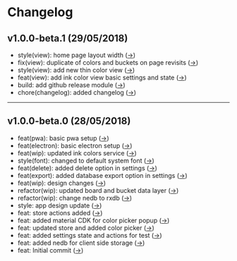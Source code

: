 # Changelog

## v1.0.0-beta.1 (29/05/2018)
- style(view): home page layout width ([→](https://api.github.com/repos/lokesh-coder/ink-bucket/git/commits/cae9800855d7f566154c0502a10e224a0c698a38))
- fix(view): duplicate of colors and buckets on page revisits ([→](https://api.github.com/repos/lokesh-coder/ink-bucket/git/commits/2fe92cad531f638f730bae0c359dc12362be0c48))
- style(view): add new thin color view ([→](https://api.github.com/repos/lokesh-coder/ink-bucket/git/commits/d90ca9f96c5e587d9dfc3b81f513fb03573da93d))
- feat(view): add ink color view basic settings and state ([→](https://api.github.com/repos/lokesh-coder/ink-bucket/git/commits/ab39f30b2155b3075253a7122de616c4e57c9e0b))
- build: add github release module ([→](https://api.github.com/repos/lokesh-coder/ink-bucket/git/commits/50093fc82316735fa0bbceaf0d3f09852994b2e7))
- chore(changelog): added changelog ([→](https://api.github.com/repos/lokesh-coder/ink-bucket/git/commits/c6eeb8a6e24bd80e77911804fb1c23873ddf0da9))

---

## v1.0.0-beta.0 (28/05/2018)
- feat(pwa): basic pwa setup ([→](https://api.github.com/repos/lokesh-coder/ink-bucket/git/commits/32379e79b8f497ee81e6430c20960f17c64e9e8b))
- feat(electron): basic electron setup ([→](https://api.github.com/repos/lokesh-coder/ink-bucket/git/commits/c4e566eba0ff3c0346ca5d8a4bcb100ce2711508))
- feat(wip): updated ink colors service ([→](https://api.github.com/repos/lokesh-coder/ink-bucket/git/commits/41936ac9d0bcd1b0b2a452936c23d036fa680b7b))
- style(font): changed to default system font ([→](https://api.github.com/repos/lokesh-coder/ink-bucket/git/commits/d5b6d28f719bc5dae05a7a40f90f2d6de5e4f9b4))
- feat(delete): added delete option in settings ([→](https://api.github.com/repos/lokesh-coder/ink-bucket/git/commits/26fccd794fd05d6a2f1e4131a8bc242d5b18d759))
- feat(export): added database export option in settings ([→](https://api.github.com/repos/lokesh-coder/ink-bucket/git/commits/78a27c03763852f99aa023eb92c387b87c77b53f))
- feat(wip): design changes ([→](https://api.github.com/repos/lokesh-coder/ink-bucket/git/commits/6fd994c74e5d868b5be0632164a095d38923bb3b))
- refactor(wip): updated board and bucket data layer ([→](https://api.github.com/repos/lokesh-coder/ink-bucket/git/commits/339ba42e6e2f3e430a999711f6edd28539eb2540))
- refactor(wip): change nedb to rxdb ([→](https://api.github.com/repos/lokesh-coder/ink-bucket/git/commits/dbbc7f7e921ba48e0c121a6f217e69d57b523df0))
- style: app design update ([→](https://api.github.com/repos/lokesh-coder/ink-bucket/git/commits/56ac2b3c126d71b9a91954d070b40ad7bd5c0875))
- feat: store actions added ([→](https://api.github.com/repos/lokesh-coder/ink-bucket/git/commits/8e5080513e1e178320c1396f052a45d6e5a8272f))
- feat: added material CDK for color picker popup ([→](https://api.github.com/repos/lokesh-coder/ink-bucket/git/commits/d02fd13659b024b277b8e7b21a0a83373833f1c1))
- feat: updated store and added color picker ([→](https://api.github.com/repos/lokesh-coder/ink-bucket/git/commits/df3ae6b7923b7dfd052dcdf7cf480fbc47c7b367))
- feat: added settings state and actions for test ([→](https://api.github.com/repos/lokesh-coder/ink-bucket/git/commits/8152f65ecb15f2d79c2958e7b8e437bce8d5fae7))
- feat: added nedb for client side storage ([→](https://api.github.com/repos/lokesh-coder/ink-bucket/git/commits/7929f750481be69664400175ccbb219d2b676b13))
- feat: Initial commit ([→](https://api.github.com/repos/lokesh-coder/ink-bucket/git/commits/16e54d15e82ef12da4dcf9621295b477ab7c910b))
